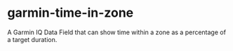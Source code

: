# garmin-time-in-zone
A Garmin IQ Data Field that can show time within a zone as a percentage of a target duration.
